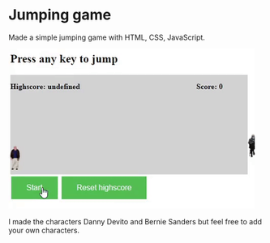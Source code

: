 # Jumping game

Made a simple jumping game with HTML, CSS, JavaScript.

<img src="preview.gif">

I made the characters Danny Devito and Bernie Sanders but feel free to add your own characters.
